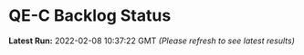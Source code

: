 # QE-C Backlog Status

**Latest Run:** 2022-02-08 10:37:22 GMT
*(Please refresh to see latest results)*
